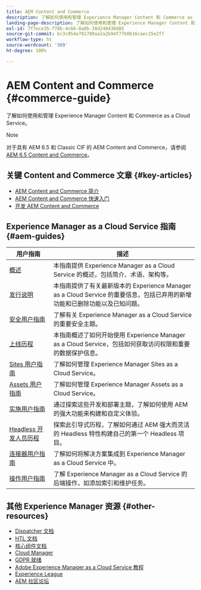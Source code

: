 ```yaml
---
title: AEM Content and Commerce
description: 了解如何使用和管理 Experience Manager Content 和 Commerce as a Cloud Service。
landing-page-description: 了解如何使用和管理 Experience Manager Content 和 Commerce as a Cloud Service。
exl-id: 7f7ece35-f78b-4c66-8a0b-38d248430d85
source-git-commit: bc3c054e781789aa2a2b94f77b0616caec15e2ff
workflow-type: ht
source-wordcount: '369'
ht-degree: 100%

---
```


# AEM Content and Commerce {#commerce-guide}

了解如何使用和管理 Experience Manager Content 和 Commerce as a Cloud Service。

>[!NOTE]
>
>对于具有 AEM 6.5 和 Classic CIF 的 AEM Content and Commerce，请参阅 [AEM 6.5 Content and Commerce](https://experienceleague.adobe.com/docs/experience-manager-65/commerce/home.html)。
>

## 关键 Content and Commerce 文章 {#key-articles}

* [AEM Content and Commerce 简介](introduction.md)
* [AEM Content and Commerce 快速入门](/help/commerce-cloud/getting-started.md)
* [开发 AEM Content and Commerce](/help/commerce-cloud/develop.md)

## Experience Manager as a Cloud Service 指南 {#aem-guides}

| 用户指南 | 描述 |
|---|---|
| [概述](/help/overview/home.md) | 本指南提供 Experience Manager as a Cloud Service 的概述，包括简介、术语、架构等。 |
| [发行说明](/help/release-notes/home.md) | 本指南提供了有关最新版本的 Experience Manager as a Cloud Service 的重要信息，包括已弃用的新增功能和已删除功能以及已知问题。 |
| [安全用户指南](/help/security/home.md) | 了解有关 Experience Manager as a Cloud Service 的重要安全主题。 |
| [上线历程](/help/journey-onboarding/overview.md) | 本指南概述了如何开始使用 Experience Manager as a Cloud Service，包括如何获取访问权限和重要的数据保护信息。 |
| [Sites 用户指南](/help/sites-cloud/home.md) | 了解如何管理 Experience Manager Sites as a Cloud Service。 |
| [Assets 用户指南](/help/assets/home.md) | 了解如何管理 Experience Manager Assets as a Cloud Service。 |
| [实施用户指南](/help/implementing/home.md) | 通过探索这些开发和部署主题，了解如何使用 AEM 的强大功能来构建和自定义体验。 |
| [Headless 开发人员历程](/help/journey-headless/developer/overview.md) | 探索此引导式历程，了解如何通过 AEM 强大而灵活的 Headless 特性构建自己的第一个 Headless 项目。 |
| [连接器用户指南](/help/connectors/home.md) | 了解如何将解决方案集成到 Experience Manager as a Cloud Service 中。 |
| [操作用户指南](/help/operations/home.md) | 了解 Experience Manager as a Cloud Service 的后端操作，如添加索引和维护任务。 |

## 其他 Experience Manager 资源 {#other-resources}

* [Dispatcher 文档](/help/implementing/dispatcher/overview.md)
* [HTL 文档](https://experienceleague.adobe.com/docs/experience-manager-htl/using/overview.html?lang=zh-Hans)
* [核心组件文档](https://experienceleague.adobe.com/docs/experience-manager-core-components/using/introduction.html)
* [Cloud Manager](/help/onboarding/cloud-manager-introduction.md)
* [GDPR 就绪](/help/compliance/data-privacy-and-protection-readiness/aem-readiness.md)
* [Adobe Experience Manager as a Cloud Service 教程](https://experienceleague.adobe.com/docs/experience-manager-learn/cloud-service/overview.html?lang=zh-Hans)
* [Experience League](https://guided.adobe.com/?promoid=K42KVXHD&amp;mv=other#solutions/experience-manager)
* [AEM 社区论坛](https://forums.adobe.com/community/experience-cloud/marketing-cloud/experience-manager)
